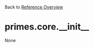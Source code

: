 
Back to [Reference Overview](https://github.com/pyrustic/primes/blob/master/docs/reference)

# primes.core.\_\_init\_\_

None

<br>


```python

```

